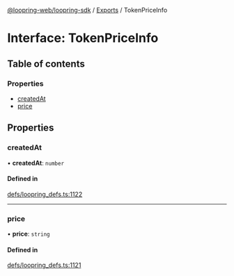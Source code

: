 [@loopring-web/loopring-sdk](../README.md) / [Exports](../modules.md) / TokenPriceInfo

# Interface: TokenPriceInfo

## Table of contents

### Properties

- [createdAt](TokenPriceInfo.md#createdat)
- [price](TokenPriceInfo.md#price)

## Properties

### createdAt

• **createdAt**: `number`

#### Defined in

[defs/loopring_defs.ts:1122](https://github.com/Loopring/loopring_sdk/blob/1b21a8d/src/defs/loopring_defs.ts#L1122)

___

### price

• **price**: `string`

#### Defined in

[defs/loopring_defs.ts:1121](https://github.com/Loopring/loopring_sdk/blob/1b21a8d/src/defs/loopring_defs.ts#L1121)
